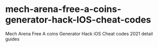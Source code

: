 # mech-arena-free-a-coins-generator-hack-IOS-cheat-codes
Mech Arena Free A coins Generator Hack iOS Cheat codes 2021 detail guides
